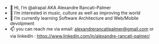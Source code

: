 - 👋 Hi, I’m @alrapal AKA Alexandre Rancati-Palmer
- 👀 I’m interested in music, culture as well as improving the world
- 🌱 I’m currently learning Software Architecture and Web/Mobile devolpment 
- 📫 you can reach me via email: alexandrerancatipalmer@gmail.com 
                   or via linkedIn : https://www.linkedin.com/in/alexandre-rancati-palmer/

<!---
alrapal/alrapal is a ✨ special ✨ repository because its `README.md` (this file) appears on your GitHub profile.
You can click the Preview link to take a look at your changes.
--->
